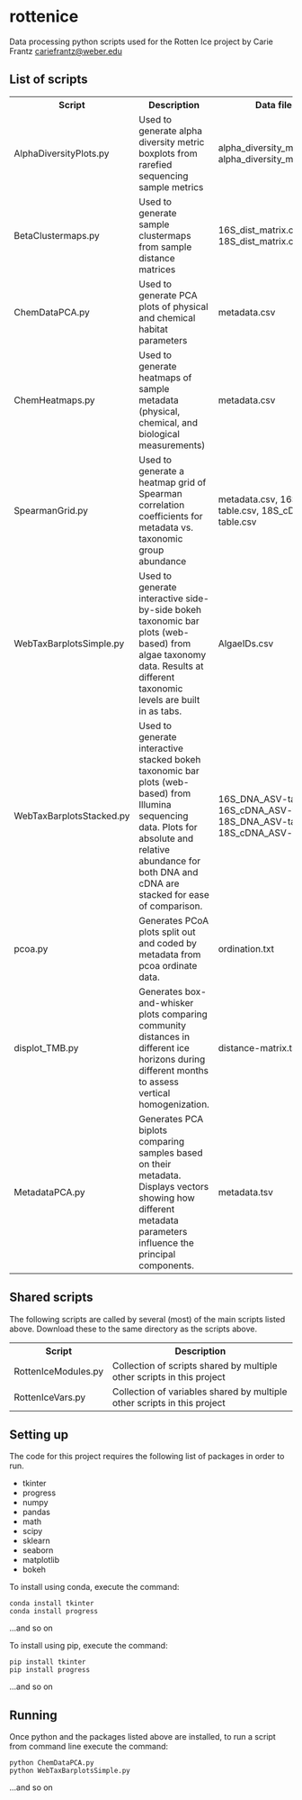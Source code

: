 # rottenice
Data processing python scripts used for the Rotten Ice project
by Carie Frantz cariefrantz@weber.edu

## List of scripts
<table>
<tr><th>Script</th><th>Description</th><th>Data files used</th></tr>
<tr><td>AlphaDiversityPlots.py</td><td>Used to generate alpha diversity metric boxplots from rarefied sequencing sample metrics</td><td>alpha_diversity_metrics_16S.csv, alpha_diversity_metrics_18S.csv</td></tr>
<tr><td>BetaClustermaps.py</td><td>Used to generate sample clustermaps from sample distance matrices</td><td>16S_dist_matrix.csv, 18S_dist_matrix.csv</td></tr>
<tr><td>ChemDataPCA.py</td><td>Used to generate PCA plots of physical and chemical habitat parameters</td><td>metadata.csv</td></tr>
<tr><td>ChemHeatmaps.py</td><td>Used to generate heatmaps of sample metadata (physical, chemical, and biological measurements)</td><td>metadata.csv</td></tr>
<tr><td>SpearmanGrid.py</td><td>Used to generate a heatmap grid of Spearman correlation coefficients for metadata vs. taxonomic group abundance</td><td>metadata.csv, 16S_cDNA_ASV-table.csv, 18S_cDNA_ASV-table.csv</td></tr>
<tr><td>WebTaxBarplotsSimple.py</td><td>Used to generate interactive side-by-side bokeh taxonomic bar plots (web-based) from algae taxonomy data. Results at different taxonomic levels are built in as tabs.</td><td>AlgaeIDs.csv</td></tr>
<tr><td>WebTaxBarplotsStacked.py</td><td>Used to generate interactive stacked bokeh taxonomic bar plots (web-based) from Illumina sequencing data. Plots for absolute and relative abundance for both DNA and cDNA are stacked for ease of comparison.</td><td>16S_DNA_ASV-table.csv, 16S_cDNA_ASV-table.csv, 18S_DNA_ASV-table.csv, 18S_cDNA_ASV-table.csv</td></tr>
<tr><td>pcoa.py</td><td>Generates PCoA plots split out and coded by metadata from pcoa ordinate data.</td><td>ordination.txt</td></tr>
<tr><td>displot_TMB.py</td><td>Generates box-and-whisker plots comparing community distances in different ice horizons during different months to assess vertical homogenization.</td><td>distance-matrix.tsv</td></tr>
<tr><td>MetadataPCA.py</td><td>Generates PCA biplots comparing samples based on their metadata. Displays vectors showing how different metadata parameters influence the principal components.</td><td>metadata.tsv</td></tr>
</table>

## Shared scripts
The following scripts are called by several (most) of the main scripts listed above. Download these to the same directory as the scripts above.
<table>
<tr><th>Script</th><th>Description</th></tr>
<tr><td>RottenIceModules.py</td><td>Collection of scripts shared by multiple other scripts in this project</td></tr>
<tr><td>RottenIceVars.py</td><td>Collection of variables shared by multiple other scripts in this project</td></tr>
</table>

## Setting up
The code for this project requires the following list of packages in order to run.
<ul>
<li>tkinter</li>
<li>progress</li>
<li>numpy</li>
<li>pandas</li>
<li>math</li>
<li>scipy</li>
<li>sklearn</li>
<li>seaborn</li>
<li>matplotlib</li>
<li>bokeh</li>
</ul>

To install using conda, execute the command:

	conda install tkinter
	conda install progress
	
...and so on

To install using pip, execute the command:

	pip install tkinter
	pip install progress
	
...and so on

## Running
Once python and the packages listed above are installed, to run a script from command line execute the command:

	python ChemDataPCA.py
	python WebTaxBarplotsSimple.py
	
...and so on
